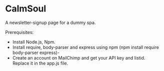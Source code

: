 # CalmSoul
A newsletter-signup page for a dummy spa.


Prerequisites:
- Install Node.js, Npm.
- Install require, body-parser and express using npm (npm install require body-parser express)- 
- Create an account on MailChimp and get your API key and listid. Replace it in the app.js file.
